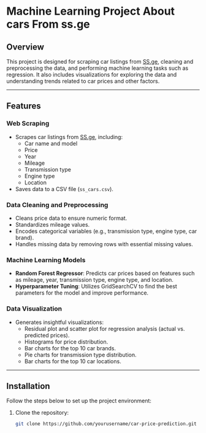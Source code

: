 # Machine Learning Project About cars From ss.ge

## Overview

This project is designed for scraping car listings from [SS.ge](https://ss.ge), cleaning and preprocessing the data, and performing machine learning tasks such as regression. It also includes visualizations for exploring the data and understanding trends related to car prices and other factors.

---

## Features

### Web Scraping
- Scrapes car listings from [SS.ge](https://ss.ge/ka/auto/list/iyideba), including:
  - Car name and model
  - Price
  - Year
  - Mileage
  - Transmission type
  - Engine type
  - Location
- Saves data to a CSV file (`ss_cars.csv`).

### Data Cleaning and Preprocessing
- Cleans price data to ensure numeric format.
- Standardizes mileage values.
- Encodes categorical variables (e.g., transmission type, engine type, car brand).
- Handles missing data by removing rows with essential missing values.
  
### Machine Learning Models
- **Random Forest Regressor**: Predicts car prices based on features such as mileage, year, transmission type, engine type, and location.
- **Hyperparameter Tuning**: Utilizes GridSearchCV to find the best parameters for the model and improve performance.

### Data Visualization
- Generates insightful visualizations:
  - Residual plot and scatter plot for regression analysis (actual vs. predicted prices).
  - Histograms for price distribution.
  - Bar charts for the top 10 car brands.
  - Pie charts for transmission type distribution.
  - Bar charts for the top 10 car locations.

---

## Installation

Follow the steps below to set up the project environment:

1. Clone the repository:
   ```bash
   git clone https://github.com/yourusername/car-price-prediction.git
